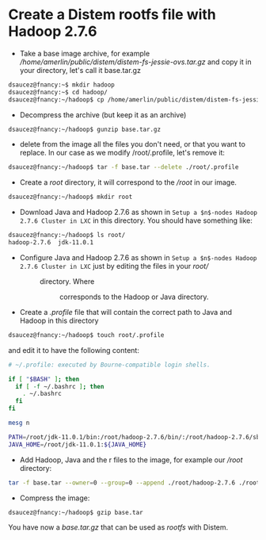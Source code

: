# Create a Distem rootfs file with Hadoop 2.7.6


* Take a base image archive, for example _/home/amerlin/public/distem/distem-fs-jessie-ovs.tar.gz_ and copy it in your directory, let's call it base.tar.gz
```bash
dsaucez@fnancy:~$ mkdir hadoop
dsaucez@fnancy:~$ cd hadoop/
dsaucez@fnancy:~/hadoop$ cp /home/amerlin/public/distem/distem-fs-jessie-ovs.tar.gz base.tar.gz
```

* Decompress the archive (but keep it as an archive)
```bash
dsaucez@fnancy:~/hadoop$ gunzip base.tar.gz
```

* delete from the image all the files you don't need, or that you want to replace. In our case as we modify /root/.profile, let's remove it:
```bash
dsaucez@fnancy:~/hadoop$ tar -f base.tar --delete ./root/.profile
```

* Create a _root_ directory, it will correspond to the _/root_ in our image.

```bash
dsaucez@fnancy:~/hadoop$ mkdir root
```

* Download Java and Hadoop 2.7.6 as shown in `Setup a $n$-nodes Hadoop 2.7.6 Cluster in LXC` in this directory. You should have something like:

```bash
dsaucez@fnancy:~/hadoop$ ls root/
hadoop-2.7.6  jdk-11.0.1
```

* Configure Java and Hadoop 2.7.6 as shown in `Setup a $n$-nodes Hadoop 2.7.6 Cluster in LXC` just by editing the files in your _root/<dir>_ directory. Where _<dir>_ corresponds to the Hadoop or Java directory.

* Create a _.profile_ file that will contain the correct path to Java and Hadoop in this directory

```bash
dsaucez@fnancy:~/hadoop$ touch root/.profile
````

and edit it to have the following content:

```bash
# ~/.profile: executed by Bourne-compatible login shells.

if [ "$BASH" ]; then
  if [ -f ~/.bashrc ]; then
    . ~/.bashrc
  fi
fi

mesg n

PATH=/root/jdk-11.0.1/bin:/root/hadoop-2.7.6/bin/:/root/hadoop-2.7.6/sbin/:${PATH}
JAVA_HOME=/root/jdk-11.0.1:${JAVA_HOME}
```

* Add Hadoop, Java and the r files to the image, for example our _/root_ directory:
```bash
tar -f base.tar --owner=0 --group=0 --append ./root/hadoop-2.7.6 ./root/jdk-11.0.1 ./root/.profile
```

* Compress the image:

```bash
dsaucez@fnancy:~/hadoop$ gzip base.tar 
```

You have now a _base.tar.gz_ that can be used as *rootfs* with Distem.
